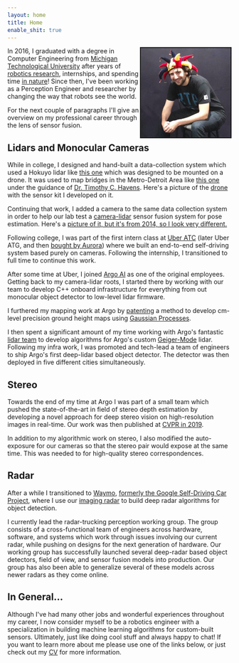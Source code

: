 ```yaml
---
layout: home
title: Home
enable_shit: true
---
```

<img style="float: right;" src="/assets/funnyhat.jpg" border="2" width="40%">

In 2016, I graduated with a degree in Computer Engineering from [Michigan Technological University](https://www.mtu.edu/) after years of [robotics research](https://scholar.google.com/citations?user=E0nbCrYAAAAJ&hl=en), internships, and spending time [in nature](https://www.google.com/maps/place/Michigan+Technological+University/@47.0892921,-88.6100291,11.82z/data=!4m5!3m4!1s0x4d50c810d2807581:0x80d7ca9457d61ad5!8m2!3d47.1150259!4d-88.5452004)! Since then, I've been working as a Perception Engineer and researcher by changing the way that robots see the world.


For the next couple of paragraphs I'll give an overview on my professional career through the lens of sensor fusion.


## Lidars and Monocular Cameras
While in college, I designed and hand-built a data-collection system which used a Hokuyo lidar like [this one](https://acroname.com/store/lidar-scanner-r314-hokuyo-laser4?gclid=EAIaIQobChMIyZGAsYvr-QIVRjizAB2pqQy3EAQYBiABEgL4LfD_BwE) which was designed to be mounted on a drone. It was used to map bridges in the Metro-Detroit Area like [this one](https://mtri.org/mdot_uav.html) under the guidance of [Dr. Timothy C. Havens](https://www.mtu.edu/cs/department/people/faculty/havens/). Here's a picture of the [drone](https://www.mtu.edu/news/2018/12/leave-nothing-up-in-the-air-bridge-inspections-in-the-age-of-drones.html) with the sensor kit I developed on it.


Continuing that work, I added a camera to the same data collection system in order to help our lab test a [camera-lidar](https://asmedigitalcollection.asme.org/dynamicsystems/article-abstract/139/7/071002/395297/Heterogeneous-Multisensor-Fusion-for-Mobile) sensor fusion system for pose estimation. Here's a [picture of it, but it's from 2014, so I look very different.](https://www.flickr.com/photos/michigantechcoe/14477329427)


Following college, I was part of the first intern class at [Uber ATC](https://www.officelovin.com/2017/02/tour-ubers-advanced-technology-center/) (later Uber ATG, and then [bought by Aurora](https://investor.uber.com/news-events/news/press-release-details/2020/Aurora-is-acquiring-Ubers-self-driving-unit-Advanced-Technologies-Group-accelerating-development-of-the-Aurora-Driver/default.aspx)) where we built an end-to-end self-driving system based purely on cameras. Following the internship, I transitioned to full time to continue this work.


After some time at Uber, I joined [Argo AI](https://www.argo.ai/) as one of the original employees. Getting back to my camera-lidar roots, I started there by working with our team to develop C++ onboard infrastructure for everything from out monocular object detector to low-level lidar firmware.


I furthered my mapping work at Argo by [patenting](https://patents.google.com/patent/US11164369B2/en) a method to develop cm-level precision ground height maps using [Gaussian Processes](https://en.wikipedia.org/wiki/Gaussian_process#:~:text=In%20probability%20theory%20and%20statistics,of%20them%20is%20normally%20distributed.).


I then spent a significant amount of my time working with Argo's fantastic [lidar team](https://www.forbes.com/sites/samabuelsamid/2017/10/27/argo-ai-and-ford-double-down-on-lidar-acquire-princeton-lightwave/?sh=6a1555b3410a) to develop algorithms for Argo's custom [Geiger-Mode](https://www.argo.ai/company-news/breakthrough-new-lidar-technology-gives-argo-ai-the-edge-in-autonomous-delivery-and-ride-hail-services/) lidar. Following my infra work, I was promoted and tech-lead a team of engineers to ship Argo's first deep-lidar based object detector. The detector was then deployed in five different cities simultaneously.


## Stereo
Towards the end of my time at Argo I was part of a small team which pushed the state-of-the-art in field of stereo depth estimation by developing a novel approach for deep stereo vision on high-resolution images in real-time. Our work was then published at [CVPR in 2019](https://openaccess.thecvf.com/content_CVPR_2019/papers/Yang_Hierarchical_Deep_Stereo_Matching_on_High-Resolution_Images_CVPR_2019_paper.pdf).

 In addition to my algorithmic work on stereo, I also modified the auto-exposure for our cameras so that the stereo pair would expose at the same time. This was needed to for high-quality stereo correspondences.


## Radar
After a while I transitioned to [Waymo](https://waymo.com/), [formerly the Google Self-Driving Car Project](https://waymo.com/company/), where I use our [imaging radar](https://www.forbes.com/sites/bradtempleton/2021/11/15/waymos-new-imaging-radar-takes-them-through-san-francisco-fog/?sh=d07c3602937f) to build deep radar algorithms for object detection.

I currently lead the radar-trucking perception working group. The group consists of a cross-functional team of engineers across hardware, software, and systems which work through issues involving our current radar, while pushing on designs for the next generation of hardware.  Our working group has successfully launched several deep-radar based object detectors, field of view, and sensor fusion models into production. Our group has also been able to generalize several of these models across newer radars as they come online.


## In General...
Although I've had many other jobs and wonderful experiences throughout my career, I now consider myself to be a robotics engineer with a specialization in building machine learning algorithms for custom-built sensors. Ultimately, just like doing cool stuff and always happy to chat! If you want to learn more about me please use one of the links below, or just check out my [CV](/assets/ManelaCV.pdf) for more information.
